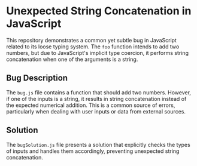 # Unexpected String Concatenation in JavaScript

This repository demonstrates a common yet subtle bug in JavaScript related to its loose typing system.  The `foo` function intends to add two numbers, but due to JavaScript's implicit type coercion, it performs string concatenation when one of the arguments is a string.

## Bug Description
The `bug.js` file contains a function that should add two numbers. However, if one of the inputs is a string, it results in string concatenation instead of the expected numerical addition. This is a common source of errors, particularly when dealing with user inputs or data from external sources.

## Solution
The `bugSolution.js` file presents a solution that explicitly checks the types of inputs and handles them accordingly, preventing unexpected string concatenation.